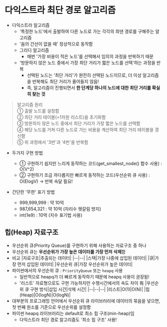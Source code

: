 # 다익스트라 최단 경로 알고리즘

- 다익스트라 알고리즘
  - '특정한 노드'에서 출발하여 다른 노드로 가는 각각의 최댄 경로를 구해주는 알고리즘
  - '음의 간선이 없을 때' 정상적으로 동작함
  - 그리디 알고리즘
    - 매번 '가장 비용이 적은 노드'를 선택해서 임의의 과정을 반복하기 때문
  - '방문하지 않은 노드 중에서 가장 최단 거리가 짧은 노드를 선택'하는 과정을 반복
    - 선택된 노드는 '최단 거리'가 완전히 선택된 노드이므로, 더 이상 알고리즘을 반복해도 최단 거리가 줄어들지 않음!
    - 즉, 알고리즘이 진행되면서 **한 단계당 하나의 노드에 대한 최단 거리를 확실히 찾는 것**
  
> 알고리즘 원리  
> ① 출발 노드를 설정함  
> ② 최단 거리 테이블(=1차원 리스트)을 초기화함  
> ③ 방문하지 않은 노드 중에서 최단 거리가 가장 짧은 노드를 선택함  
> ④ 해당 노드를 거쳐 다른 노드로 가는 비용을 계산하여 최단 거리 테이블을 갱신함  
> ⑤ 위 과정에서 '3번'과 '4번'을 반복함

- 두가지 구현 방법
  - ① 구현하기 쉽지만 느리게 동작하는 코드(get_smallest_node() 함수 사용) : O(V^2)
  - ② 구현하기 조금 까다롭지만 빠르게 동작하는 코드(우선순위 큐 사용) : O(ElogV) → 반복 숙달 필요!

- 간단한 '무한' 표기 방법
  - 999,999,999 : 약 10억
  - 987,654,321 : 약 10억 (자리수 헷갈림 방지)
  - int(1e9) : 10억 (지수 표기법 사용)

## 힙(Heap) 자료구조

- 우선순위 큐(Priority Queue)를 구현하기 위해 사용하는 자료구조 중 하나
- 우선순위 큐는 **우선순위가 가장 높은 데이터를 가장 먼저 삭제**함
- 비교
  |자료구조|추출되는 데이터|
  |--|--|
  |스택|가장 나중에 삽입된 데이터|
  |큐|가장 먼저 삽입된 데이터|
  |우선순위 큐|가장 우선순위가 높은 데이터|
- 파이썬에서의 우선순위 큐 : `PriorityQueue` 또는 `heapq` 사용
  - 일반적으로 heapq가 더 빠르게 동작하기 때문에 heapq 사용이 권장됨!
  - '리스트' 자료형으로도 구현 가능하지만 수행시간에서의 속도 차이 有
    |우선순위 큐 구현 방식|삽입 시간|삭제 시간|
    |--|--|--|
    |리스트|O(1)|O(N)|
    |힙(Heap)|O(logN)|O(logN)|
- 대부분의 프로그래밍 언어에서 우선순위 큐 라이브러리에 데이터의 묶음을 넣으면, 첫 번째 원소를 기준으로 우선순위를 설정함
- 파이썬 heapq 라이브러리는 default로 최소 힙 구조(min-heap)임
  - 다익스트라 최단 경로 알고리즘도 '최소 힙 구조' 사용!